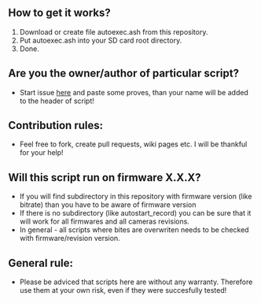 ## How to get it works?

1. Download or create file autoexec.ash from this repository.
2. Put autoexec.ash into your SD card root directory.
3. Done.

## Are you the owner/author of particular script?

* Start issue [here](https://github.com/PJanisio/Xiaomi_Yi_autoexec.ash/issues) and paste some proves, than your name will be added to the header of script!

## Contribution rules:

* Feel free to fork, create pull requests, wiki pages etc. I will be thankful for your help!  

## Will this script run on firmware X.X.X?

* If you will find subdirectory in this repository with firmware version (like bitrate) than you have to be aware of firmware version
* If there is no subdirectory (like autostart_record) you can be sure that it will work for all firmwares and all cameras revisions.
* In general - all scripts where bites are overwriten needs to be checked with firmware/revision version.

## General rule:

* Please be adviced that scripts here are without any warranty. Therefore use them at your own risk, even if they were succesfully tested!  
